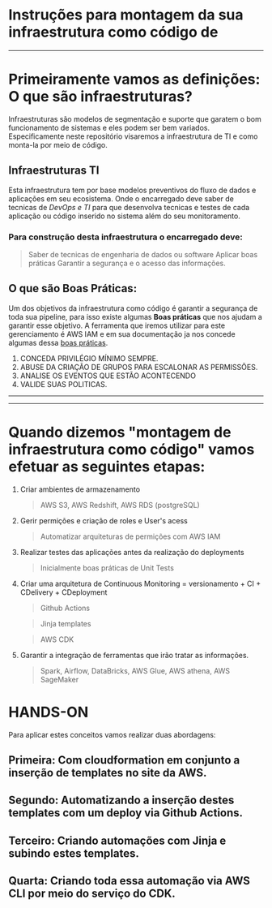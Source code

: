 # Instruções para montagem da sua infraestrutura como código de
---

# Primeiramente vamos as definições: O que são infraestruturas?

Infraestruturas são modelos de segmentação e suporte que garatem o bom funcionamento de sistemas e eles podem ser bem variados. Especificamente neste repositório visaremos a infraestrutura de TI e como monta-la por meio de código.

## **Infraestruturas TI**

Esta infraestrutura tem por base modelos preventivos do fluxo de dados e aplicações em seu ecosistema. Onde o encarregado deve saber de tecnicas de *DevOps e TI* para que desenvolva tecnicas e testes de cada aplicação ou código inserido no sistema além do seu monitoramento. 

###  Para construção desta infraestrutura o encarregado deve:

> Saber de tecnicas de engenharia de dados ou software
> Aplicar boas práticas
> Garantir a segurança e o acesso das informações.

## O que são **Boas Práticas**:

Um dos objetivos da infraestrutura como código é garantir a segurança de toda sua pipeline, para isso existe algumas **Boas práticas** que nos ajudam a garantir esse objetivo. A ferramenta que iremos utilizar para este gerenciamento é AWS IAM e em sua documentação ja nos concede algumas dessa [boas práticas](https://docs.aws.amazon.com/pt_br/IAM/latest/UserGuide/best-practices.html#grant-least-privilege).

1. CONCEDA PRIVILÉGIO MÍNIMO SEMPRE.
2. ABUSE DA CRIAÇÃO DE GRUPOS PARA ESCALONAR AS PERMISSÕES.
3. ANALISE OS EVENTOS QUE ESTÃO ACONTECENDO
4. VALIDE SUAS POLITICAS.
---

---

# Quando dizemos "montagem de infraestrutura como código" vamos efetuar as seguintes etapas:

1. Criar ambientes de armazenamento
   > AWS S3, AWS Redshift, AWS RDS (postgreSQL)
2. Gerir permições e criação de roles e User's acess
   > Automatizar arquiteturas de permições com AWS IAM
3. Realizar testes das aplicações antes da realização do deployments
   > Inicialmente boas práticas de Unit Tests
4. Criar uma arquitetura de Continuous Monitoring = versionamento + CI + CDelivery + CDeployment
   > Github Actions

   > Jinja templates

   > AWS CDK
5. Garantir a integração de ferramentas que irão tratar as informações.
   > Spark, Airflow, DataBricks, AWS Glue, AWS athena, AWS SageMaker
# HANDS-ON

Para aplicar estes conceitos vamos realizar duas abordagens:

## Primeira: Com cloudformation em conjunto a inserção de templates no site da AWS.

## Segundo: Automatizando a inserção destes templates com um deploy via Github Actions.

## Terceiro: Criando automações com Jinja e subindo estes templates.

## Quarta: Criando toda essa automação via AWS CLI por meio do serviço do CDK.

